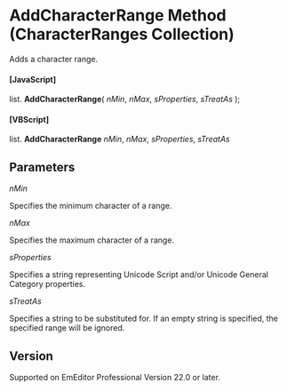 # AddCharacterRange Method (CharacterRanges Collection)

Adds a character range.

#### \[JavaScript\]

list. **AddCharacterRange**( _nMin_, _nMax_, _sProperties_, _sTreatAs_ );

#### \[VBScript\]

list. **AddCharacterRange** _nMin_, _nMax_, _sProperties_, _sTreatAs_

## Parameters

_nMin_

Specifies the minimum character of a range.

_nMax_

Specifies the maximum character of a range.

_sProperties_

Specifies a string representing Unicode Script and/or Unicode General Category properties.

_sTreatAs_

Specifies a string to be substituted for. If an empty string is specified, the specified range will be ignored.

## Version

Supported on EmEditor Professional Version 22.0 or later.